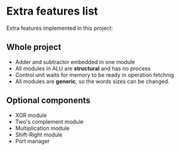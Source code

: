 # Extra features list

Extra features implemented in this project:

## Whole project

* Adder and subtractor embedded in one module
* All modules in ALU are **structural** and has no process
* Control unit waits for memory to be ready in operation fetchnig
* All modules are **generic**, so the words sizes can be changed.

## Optional components

* XOR module
* Two's complement module
* Multiplication module
* Shift-Right module
* Port manager